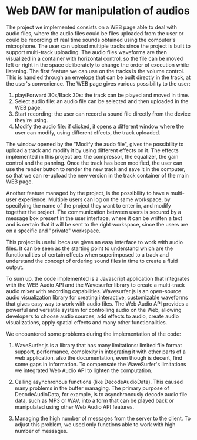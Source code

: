 # Web DAW for manipulation of audios
The project we implemented consists on a WEB page able to deal with audio files, where the audio files could be files uploaded from the user or could be recording of real time sounds obtained using the computer's microphone. The user can upload multiple tracks since the project is built to support multi-track uploading.
The audio files waveforms are then visualized in a container with horizontal control, so the file can be moved left or right in the space deliberately to change the order of execution while listening. The first feature we can use on the tracks is the volume control. This is handled through an envelope that can be built directly in the track, at the user's convenience. 
The WEB page gives various possibility to the user: 
1) play/Forward 30s/Back 30s: the track can be played and moved in time.
2) Select audio file: an audio file can be selected and then uploaded in the WEB page.
3) Start recording: the user can record a sound file directly from the device they're using.
4) Modify the audio file: if clicked, it opens a different window where the user can modify, using different effects, the track uploaded.

The window opened by the "Modify the audo file", gives the possibility to upload a track and modify it by using different effects on it.
The effects implemented in this project are: the compressor, the equalizer, the gain control and the panning. 
Once the track has been modified, the user can use the render button to render the new track and save it in the computer, so that we can re-upload the new version in the track container of the main WEB page.

Another feature managed by the project, is the possibility to have a multi-user experience. 
Multiple users can log on the same workspace, by specifying the name of the project they want to enter in, and modify together the project. The communication between users is secured by a message box present in the user interface, where it can be written a text and is certain that it will be sent to the right workspace, since the users are on a specific and "private" workspace.

This project is useful because gives an easy interface to work with audio files. It can be seen as the starting point to understand which are the functionalities of certain effects when superimposed to a track and understand the concept of ordering sound files in time to create a fluid output.

To sum up, the code implemented is a Javascript application that integrates with the WEB Audio API and the Wavesurfer library to create a multi-track audio mixer with recording capabilities. 
Wavesurfer.js is an open-source audio visualization library for creating interactive, customizable waveforms that gives easy way to work with audio files.
The Web Audio API provides a powerful and versatile system for controlling audio on the Web, allowing developers to choose audio sources, add effects to audio, create audio visualizations, apply spatial effects and many other functionalities.

We encountered some problems during the implementation of the code:
1) WaveSurfer.js is a library that has many limitations: limited file format support, performance, complexity in integrating it with other parts of a web application, also the documentation, even though is decent, find some gaps in information. To compensate the WaveSurfer's limitations we integrated Web Audio API to lighten the computation.

2) Calling asynchronous functions (like DecodeAudioData). This caused many problems in the buffer managing. The primary purpose of DecodeAudioData, for example, is to asynchronously decode audio file data, such as MP3 or WAV,  into a form that can be played back or manipulated using other Web Audio API features.

3) Managing the high number of messages from the server to the client. To adjust this problem, we used only functions able to work with high number of messages.

